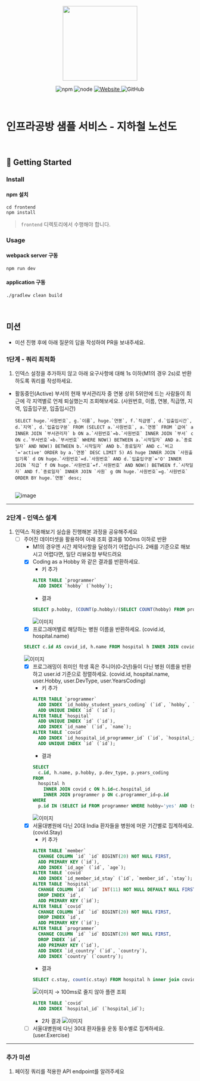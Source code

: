 <p align="center">
    <img width="200px;" src="https://raw.githubusercontent.com/woowacourse/atdd-subway-admin-frontend/master/images/main_logo.png"/>
</p>
<p align="center">
  <img alt="npm" src="https://img.shields.io/badge/npm-%3E%3D%205.5.0-blue">
  <img alt="node" src="https://img.shields.io/badge/node-%3E%3D%209.3.0-blue">
  <a href="https://edu.nextstep.camp/c/R89PYi5H" alt="nextstep atdd">
    <img alt="Website" src="https://img.shields.io/website?url=https%3A%2F%2Fedu.nextstep.camp%2Fc%2FR89PYi5H">
  </a>
  <img alt="GitHub" src="https://img.shields.io/github/license/next-step/atdd-subway-service">
</p>

<br>

# 인프라공방 샘플 서비스 - 지하철 노선도

<br>

## 🚀 Getting Started

### Install
#### npm 설치
```
cd frontend
npm install
```
> `frontend` 디렉토리에서 수행해야 합니다.

### Usage
#### webpack server 구동
```
npm run dev
```
#### application 구동
```
./gradlew clean build
```
<br>

## 미션

* 미션 진행 후에 아래 질문의 답을 작성하여 PR을 보내주세요.

### 1단계 - 쿼리 최적화

1. 인덱스 설정을 추가하지 않고 아래 요구사항에 대해 1s 이하(M1의 경우 2s)로 반환하도록 쿼리를 작성하세요.

- 활동중인(Active) 부서의 현재 부서관리자 중 연봉 상위 5위안에 드는 사람들이 최근에 각 지역별로 언제 퇴실했는지 조회해보세요. (사원번호, 이름, 연봉, 직급명, 지역, 입출입구분, 입출입시간)
  ```
  SELECT huge.`사원번호`, g.`이름`, huge.`연봉`, f.`직급명`, d.`입출입시간`, d.`지역`, d.`입출입구분` FROM (SELECT a.`사원번호`, a.`연봉` FROM `급여` a INNER JOIN `부서관리자` b ON a.`사원번호`=b.`사원번호` INNER JOIN `부서` c ON c.`부서번호`=b.`부서번호` WHERE NOW() BETWEEN a.`시작일자` AND a.`종료일자` AND NOW() BETWEEN b.`시작일자` AND b.`종료일자` AND c.`비고`='active' ORDER by a.`연봉` DESC LIMIT 5) AS huge INNER JOIN `사원출입기록` d ON huge.`사원번호`=d.`사원번호` AND d.`입출입구분`='O' INNER JOIN `직급` f ON huge.`사원번호`=f.`사원번호` AND NOW() BETWEEN f.`시작일자` AND f.`종료일자` INNER JOIN `사원` g ON huge.`사원번호`=g.`사원번호` ORDER BY huge.`연봉` desc;
  ```
  <br>![image](./query-test/active-huge.png)

---

### 2단계 - 인덱스 설계

1. 인덱스 적용해보기 실습을 진행해본 과정을 공유해주세요
   - [ ] 주어진 데이터셋을 활용하여 아래 조회 결과를 100ms 이하로 반환
     - M1의 경우엔 시간 제약사항을 달성하기 어렵습니다. 2배를 기준으로 해보시고 어렵다면, 일단 리뷰요청 부탁드려요
     - [X] Coding as a Hobby 와 같은 결과를 반환하세요.
       - 키 추가
       ```sql
       ALTER TABLE `programmer` 
         ADD INDEX `hobby` (`hobby`);
       ```
       - 결과
       ```sql
       SELECT p.hobby, (COUNT(p.hobby)/(SELECT COUNT(hobby) FROM programmer))*100 AS percent FROM programmer p GROUP BY p.hobby;
       ```
       ![이미지](./query-test/step02-2-1.png)
     - [X] 프로그래머별로 해당하는 병원 이름을 반환하세요. (covid.id, hospital.name)
     ```sql
     SELECT c.id AS covid_id, h.name FROM hospital h INNER JOIN covid c ON h.id=c.hospital_id WHERE c.programmer_id>=0;
     ```
     ![이미지](./query-test/step02-2-2.png)
     - [X] 프로그래밍이 취미인 학생 혹은 주니어(0-2년)들이 다닌 병원 이름을 반환하고 user.id 기준으로 정렬하세요. (covid.id, hospital.name, user.Hobby, user.DevType, user.YearsCoding)
       - 키 추가
       ```sql
       ALTER TABLE `programmer`
         ADD INDEX `id_hobby_student_years_coding` (`id`, `hobby`, `student`, `years_coding`),
         ADD UNIQUE INDEX `id` (`id`);
       ALTER TABLE `hospital`
         ADD UNIQUE INDEX `id` (`id`),
         ADD INDEX `id_name` (`id`, `name`);
       ALTER TABLE `covid`
         ADD INDEX `id_hospital_id_programmer_id` (`id`, `hospital_id`, `programmer_id`),
         ADD UNIQUE INDEX `id` (`id`);
       ```
       - 결과
       ```sql
       SELECT 
         c.id, h.name, p.hobby, p.dev_type, p.years_coding 
       FROM 
         hospital h 
           INNER JOIN covid c ON h.id=c.hospital_id 
           INNER JOIN programmer p ON c.programmer_id=p.id 
       WHERE 
         p.id IN (SELECT id FROM programmer WHERE hobby='yes' AND (student LIKE 'yes%' OR years_coding ='0-2 years')) ORDER BY c.id;
       ```
       ![이미지](./query-test/step02-2-3.png)
     - [X] 서울대병원에 다닌 20대 India 환자들을 병원에 머문 기간별로 집계하세요. (covid.Stay)
       - 키 추가
       ```sql
       ALTER TABLE `member`
         CHANGE COLUMN `id` `id` BIGINT(20) NOT NULL FIRST,
         ADD PRIMARY KEY (`id`),
         ADD INDEX `id_age` (`id`, `age`);
       ALTER TABLE `covid`
         ADD INDEX `id_member_id_stay` (`id`, `member_id`, `stay`);
       ALTER TABLE `hospital`
         CHANGE COLUMN `id` `id` INT(11) NOT NULL DEFAULT NULL FIRST,
         DROP INDEX `id`,
         ADD PRIMARY KEY (`id`);
       ALTER TABLE `covid`
         CHANGE COLUMN `id` `id` BIGINT(20) NOT NULL FIRST,
         DROP INDEX `id`,
         ADD PRIMARY KEY (`id`);
       ALTER TABLE `programmer`
         CHANGE COLUMN `id` `id` BIGINT(20) NOT NULL FIRST,
         DROP INDEX `id`,
         ADD PRIMARY KEY (`id`),
         ADD INDEX `id_country` (`id`, `country`),
         ADD INDEX `country` (`country`);
       ```
       - 결과
       ```sql
       SELECT c.stay, count(c.stay) FROM hospital h inner join covid c on h.id=c.hospital_id and h.name="서울대병원" INNER JOIN programmer p ON p.id=c.programmer_id AND p.country='India' INNER JOIN member m ON m.id=c.member_id AND floor(m.age/10)=2 GROUP BY c.stay;
       ```
       ![이미지](./query-test/step02-2-4.png)
       -> 100ms로 줄지 않아 플랜 조회
       ```sql
       ALTER TABLE `covid`
         ADD INDEX `hospital_id` (`hospital_id`);
       ```
       - 2차 결과
       ![이미지](./query-test/step02-2-5.png)
     - [ ] 서울대병원에 다닌 30대 환자들을 운동 횟수별로 집계하세요. (user.Exercise)

---

### 추가 미션

1. 페이징 쿼리를 적용한 API endpoint를 알려주세요

